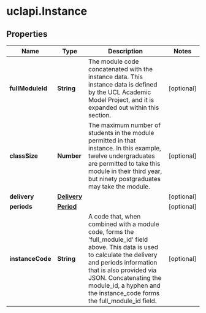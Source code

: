 # uclapi.Instance

## Properties

Name | Type | Description | Notes
------------ | ------------- | ------------- | -------------
**fullModuleId** | **String** | The module code concatenated with the instance data. This instance data is defined by the UCL Academic Model Project, and it is expanded out within this section. | [optional] 
**classSize** | **Number** | The maximum number of students in the module permitted in that instance. In this example, twelve undergraduates are permitted to take this module in their third year, but ninety postgraduates may take the module. | [optional] 
**delivery** | [**Delivery**](Delivery.md) |  | [optional] 
**periods** | [**Period**](Period.md) |  | [optional] 
**instanceCode** | **String** | A code that, when combined with a module code, forms the &#39;full_module_id&#39; field above. This data is used to calculate the delivery and periods information that is also provided via JSON. Concatenating the module_id, a hyphen and the instance_code forms the full_module_id field. | [optional] 


